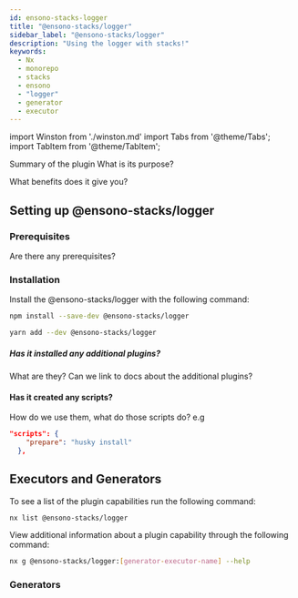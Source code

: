 ```yaml
---
id: ensono-stacks-logger
title: "@ensono-stacks/logger"
sidebar_label: "@ensono-stacks/logger"
description: "Using the logger with stacks!"
keywords:
  - Nx
  - monorepo
  - stacks
  - ensono
  - "logger"
  - generator
  - executor
---
```

import Winston from './winston.md'
import Tabs from '@theme/Tabs';
import TabItem from '@theme/TabItem';

Summary of the plugin
What is its purpose?

What benefits does it give you?

## Setting up @ensono-stacks/logger

### Prerequisites

Are there any prerequisites?

### Installation 
Install the @ensono-stacks/logger with the following command:

 <Tabs>
  <TabItem value="npm" label="npm">

  ```bash
  npm install --save-dev @ensono-stacks/logger
  ```

  </TabItem>
  <TabItem value="yarn" label="yarn">

  ```bash
  yarn add --dev @ensono-stacks/logger
  ```

  </TabItem>
 </Tabs>

##### Has it installed any additional plugins? 
What are they? Can we link to docs about the additional plugins?

#### Has it created any scripts?
How do we use them, what do those scripts do?
e.g
```json title="Example script that's created"
"scripts": {
    "prepare": "husky install"
  },
```  

## Executors and Generators

To see a list of the plugin capabilities run the following command:

```bash
nx list @ensono-stacks/logger
```

View additional information about a plugin capability through the following command:
```bash
nx g @ensono-stacks/logger:[generator-executor-name] --help
```
### Generators

<Winston />



